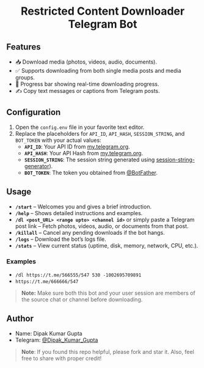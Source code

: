 <h1 align="center">Restricted Content Downloader Telegram Bot</h1>

## Features

- 📥 Download media (photos, videos, audio, documents).
- ✅ Supports downloading from both single media posts and media groups.
- 🔄 Progress bar showing real-time downloading progress.
- ✍️ Copy text messages or captions from Telegram posts.

## Configuration

1. Open the `config.env` file in your favorite text editor.
2. Replace the placeholders for `API_ID`, `API_HASH`, `SESSION_STRING`, and `BOT_TOKEN` with your actual values:
   - **`API_ID`**: Your API ID from [my.telegram.org](https://my.telegram.org).
   - **`API_HASH`**: Your API Hash from [my.telegram.org](https://my.telegram.org).
   - **`SESSION_STRING`**: The session string generated using [session-string-generator](https://telegram.tools/session-string-generator)).
   - **`BOT_TOKEN`**: The token you obtained from [@BotFather](https://t.me/BotFather).

## Usage

- **`/start`** – Welcomes you and gives a brief introduction.  
- **`/help`** – Shows detailed instructions and examples.  
- **`/dl <post_URL> <range upto> <channel id>`** or simply paste a Telegram post link – Fetch photos, videos, audio, or documents from that post.  
- **`/killall`** – Cancel any pending downloads if the bot hangs.  
- **`/logs`** – Download the bot’s logs file.  
- **`/stats`** – View current status (uptime, disk, memory, network, CPU, etc.).

### Examples
- `/dl https://t.me/566555/547 530 -1002695709891`  
- `https://t.me/666666/547`

> **Note:** Make sure both this bot and your user session are members of the source chat or channel before downloading.  

## Author

- Name: Dipak Kumar Gupta
- Telegram: [@Dipak_Kumar_Gupta](https://t.me/DIPAK_KUMAR_GUPTA)

> **Note**: If you found this repo helpful, please fork and star it. Also, feel free to share with proper credit!
